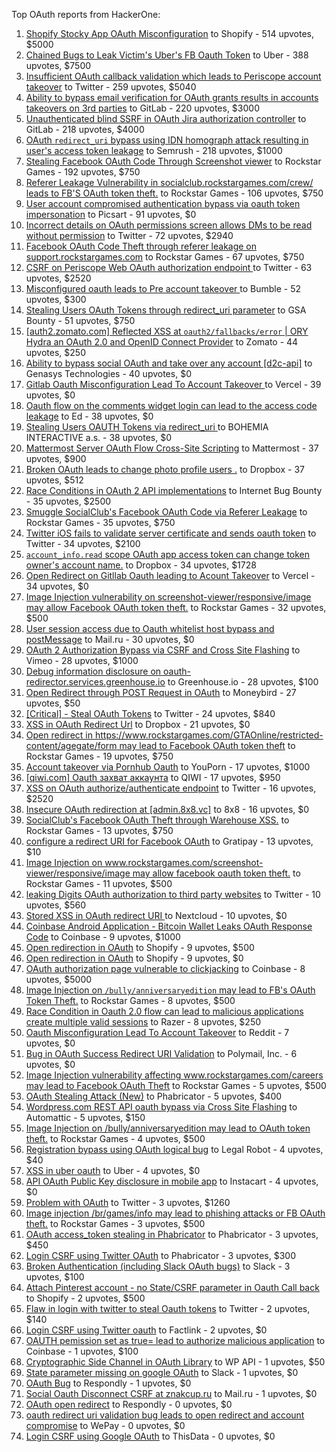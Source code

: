 Top OAuth reports from HackerOne:

1. [Shopify Stocky App OAuth Misconfiguration](https://hackerone.com/reports/740989) to Shopify - 514 upvotes, $5000
2. [Chained Bugs to Leak Victim's Uber's FB Oauth Token](https://hackerone.com/reports/202781) to Uber - 388 upvotes, $7500
3. [Insufficient OAuth callback validation which leads to Periscope account takeover](https://hackerone.com/reports/110293) to Twitter - 259 upvotes, $5040
4. [Ability to bypass email verification for OAuth grants results in accounts takeovers on 3rd parties](https://hackerone.com/reports/922456) to GitLab - 220 upvotes, $3000
5. [Unauthenticated blind SSRF in OAuth Jira authorization controller](https://hackerone.com/reports/398799) to GitLab - 218 upvotes, $4000
6. [OAuth `redirect_uri` bypass using IDN homograph attack resulting in user's access token leakage](https://hackerone.com/reports/861940) to Semrush - 218 upvotes, $1000
7. [Stealing Facebook OAuth Code Through Screenshot viewer](https://hackerone.com/reports/488269) to Rockstar Games - 192 upvotes, $750
8. [Referer Leakage Vulnerability in  socialclub.rockstargames.com/crew/ leads to FB'S OAuth token theft.](https://hackerone.com/reports/787160) to Rockstar Games - 106 upvotes, $750
9. [User account compromised authentication bypass via oauth token impersonation](https://hackerone.com/reports/739321) to Picsart - 91 upvotes, $0
10. [Incorrect details on OAuth permissions screen allows DMs to be read without permission](https://hackerone.com/reports/434763) to Twitter - 72 upvotes, $2940
11. [Facebook OAuth Code Theft through referer leakage on support.rockstargames.com](https://hackerone.com/reports/482743) to Rockstar Games - 67 upvotes, $750
12. [CSRF on Periscope Web OAuth authorization endpoint ](https://hackerone.com/reports/215381) to Twitter - 63 upvotes, $2520
13. [Misconfigured oauth leads to Pre account takeover ](https://hackerone.com/reports/1074047) to Bumble - 52 upvotes, $300
14. [Stealing Users OAuth Tokens through redirect_uri parameter](https://hackerone.com/reports/665651) to GSA Bounty - 51 upvotes, $750
15. [[auth2.zomato.com] Reflected XSS at `oauth2/fallbacks/error` | ORY Hydra an OAuth 2.0 and OpenID Connect Provider](https://hackerone.com/reports/456333) to Zomato - 44 upvotes, $250
16. [Ability to bypass social OAuth and take over any account [d2c-api]](https://hackerone.com/reports/729960) to Genasys Technologies - 40 upvotes, $0
17. [Gitlab Oauth Misconfiguration Lead To Account Takeover ](https://hackerone.com/reports/541701) to Vercel - 39 upvotes, $0
18. [Oauth flow on the comments widget login can lead to the access code leakage](https://hackerone.com/reports/292783) to Ed - 38 upvotes, $0
19. [Stealing Users OAUTH Tokens via redirect_uri ](https://hackerone.com/reports/405100) to BOHEMIA INTERACTIVE a.s. - 38 upvotes, $0
20. [Mattermost Server OAuth Flow Cross-Site Scripting](https://hackerone.com/reports/1216203) to Mattermost - 37 upvotes, $900
21. [Broken OAuth leads to change photo profile users .](https://hackerone.com/reports/642475) to Dropbox - 37 upvotes, $512
22. [Race Conditions in OAuth 2 API implementations](https://hackerone.com/reports/55140) to Internet Bug Bounty - 35 upvotes, $2500
23. [Smuggle SocialClub's Facebook OAuth Code via Referer Leakage](https://hackerone.com/reports/342709) to Rockstar Games - 35 upvotes, $750
24. [Twitter iOS fails to validate server certificate and sends oauth token](https://hackerone.com/reports/168538) to Twitter - 34 upvotes, $2100
25. [`account_info.read` scope OAuth app access token can change token owner's account name.](https://hackerone.com/reports/1031240) to Dropbox - 34 upvotes, $1728
26. [Open Redirect on Gitllab Oauth leading to Acount Takeover](https://hackerone.com/reports/677617) to Vercel - 34 upvotes, $0
27. [Image Injection vulnerability on screenshot-viewer/responsive/image may allow Facebook OAuth token theft.](https://hackerone.com/reports/655288) to Rockstar Games - 32 upvotes, $500
28. [User session access due to Oauth whitelist host bypass and postMessage](https://hackerone.com/reports/875938) to Mail.ru - 30 upvotes, $0
29. [OAuth 2 Authorization Bypass via CSRF and Cross Site Flashing](https://hackerone.com/reports/136582) to Vimeo - 28 upvotes, $1000
30. [Debug information disclosure on oauth-redirector.services.greenhouse.io](https://hackerone.com/reports/315205) to Greenhouse.io - 28 upvotes, $100
31. [Open Redirect through POST Request in OAuth](https://hackerone.com/reports/1129761) to Moneybird - 27 upvotes, $50
32. [[Critical] - Steal OAuth Tokens](https://hackerone.com/reports/131202) to Twitter - 24 upvotes, $840
33. [XSS in OAuth Redirect Url](https://hackerone.com/reports/163707) to Dropbox - 21 upvotes, $0
34. [Open redirect in https://www.rockstargames.com/GTAOnline/restricted-content/agegate/form may lead to Facebook OAuth token theft](https://hackerone.com/reports/798121) to Rockstar Games - 19 upvotes, $750
35. [Account takeover via Pornhub Oauth](https://hackerone.com/reports/192648) to YouPorn - 17 upvotes, $1000
36. [[qiwi.com] Oauth захват аккаунта](https://hackerone.com/reports/159507) to QIWI - 17 upvotes, $950
37. [XSS on OAuth authorize/authenticate endpoint](https://hackerone.com/reports/87040) to Twitter - 16 upvotes, $2520
38. [Insecure OAuth redirection at [admin.8x8.vc]](https://hackerone.com/reports/770548) to 8x8 - 16 upvotes, $0
39. [SocialClub's Facebook OAuth Theft through Warehouse XSS.](https://hackerone.com/reports/316948) to Rockstar Games - 13 upvotes, $750
40. [configure a redirect URI for Facebook OAuth](https://hackerone.com/reports/140432) to Gratipay - 13 upvotes, $10
41. [Image Injection on www.rockstargames.com/screenshot-viewer/responsive/image may allow facebook oauth token theft.](https://hackerone.com/reports/497655) to Rockstar Games - 11 upvotes, $500
42. [leaking Digits OAuth authorization to third party websites](https://hackerone.com/reports/166942) to Twitter - 10 upvotes, $560
43. [Stored XSS in OAuth redirect URI ](https://hackerone.com/reports/261138) to Nextcloud - 10 upvotes, $0
44. [Coinbase Android Application - Bitcoin Wallet Leaks OAuth Response Code](https://hackerone.com/reports/5314) to Coinbase - 9 upvotes, $1000
45. [Open redirection in OAuth](https://hackerone.com/reports/55525) to Shopify - 9 upvotes, $500
46. [Open redirection in OAuth](https://hackerone.com/reports/405697) to Shopify - 9 upvotes, $0
47. [OAuth authorization page vulnerable to clickjacking](https://hackerone.com/reports/65825) to Coinbase - 8 upvotes, $5000
48. [Image Injection on `/bully/anniversaryedition` may lead to FB's OAuth Token Theft.](https://hackerone.com/reports/659784) to Rockstar Games - 8 upvotes, $500
49. [Race Condition in Oauth 2.0 flow can lead to malicious applications create multiple valid sessions](https://hackerone.com/reports/699112) to Razer - 8 upvotes, $250
50. [Oauth Misconfiguration Lead To Account Takeover](https://hackerone.com/reports/1212374) to Reddit - 7 upvotes, $0
51. [Bug in OAuth Success Redirect URI Validation](https://hackerone.com/reports/753547) to Polymail, Inc. - 6 upvotes, $0
52. [Image Injection vulnerability affecting www.rockstargames.com/careers may lead to Facebook OAuth Theft](https://hackerone.com/reports/491654) to Rockstar Games - 5 upvotes, $500
53. [OAuth Stealing Attack (New)](https://hackerone.com/reports/3930) to Phabricator - 5 upvotes, $400
54. [Wordpress.com REST API oauth bypass via Cross Site Flashing](https://hackerone.com/reports/176308) to Automattic - 5 upvotes, $150
55. [Image Injection on /bully/anniversaryedition may lead to OAuth token theft.](https://hackerone.com/reports/498358) to Rockstar Games - 4 upvotes, $500
56. [Registration bypass using OAuth logical bug](https://hackerone.com/reports/64946) to Legal Robot - 4 upvotes, $40
57. [XSS in uber oauth](https://hackerone.com/reports/131052) to Uber - 4 upvotes, $0
58. [API OAuth Public Key disclosure in mobile app](https://hackerone.com/reports/160120) to Instacart - 4 upvotes, $0
59. [Problem with OAuth](https://hackerone.com/reports/46485) to Twitter - 3 upvotes, $1260
60. [Image injection /br/games/info may lead to phishing attacks or FB OAuth theft.](https://hackerone.com/reports/510388) to Rockstar Games - 3 upvotes, $500
61. [OAuth access_token stealing in Phabricator](https://hackerone.com/reports/3596) to Phabricator - 3 upvotes, $450
62. [Login CSRF using Twitter OAuth](https://hackerone.com/reports/2228) to Phabricator - 3 upvotes, $300
63. [Broken Authentication (including Slack OAuth bugs)](https://hackerone.com/reports/2559) to Slack - 3 upvotes, $100
64. [Attach Pinterest account - no State/CSRF parameter in Oauth Call back](https://hackerone.com/reports/111218) to Shopify - 2 upvotes, $500
65. [Flaw in login with twitter to steal Oauth tokens](https://hackerone.com/reports/44492) to Twitter - 2 upvotes, $140
66. [Login CSRF using Twitter oauth](https://hackerone.com/reports/13555) to Factlink - 2 upvotes, $0
67. [OAUTH pemission set as true= lead to authorize malicious application](https://hackerone.com/reports/87561) to Coinbase - 1 upvotes, $100
68. [Cryptographic Side Channel in OAuth Library](https://hackerone.com/reports/31168) to WP API - 1 upvotes, $50
69. [State parameter missing on google OAuth](https://hackerone.com/reports/2688) to Slack - 1 upvotes, $0
70. [OAuth Bug](https://hackerone.com/reports/9460) to Respondly - 1 upvotes, $0
71. [Social Oauth Disconnect CSRF at znakcup.ru](https://hackerone.com/reports/1074869) to Mail.ru - 1 upvotes, $0
72. [OAuth open redirect](https://hackerone.com/reports/7900) to Respondly - 0 upvotes, $0
73. [oauth redirect uri validation bug leads to open redirect and account compromise](https://hackerone.com/reports/20661) to WePay - 0 upvotes, $0
74. [Login CSRF using Google OAuth](https://hackerone.com/reports/118737) to ThisData - 0 upvotes, $0
